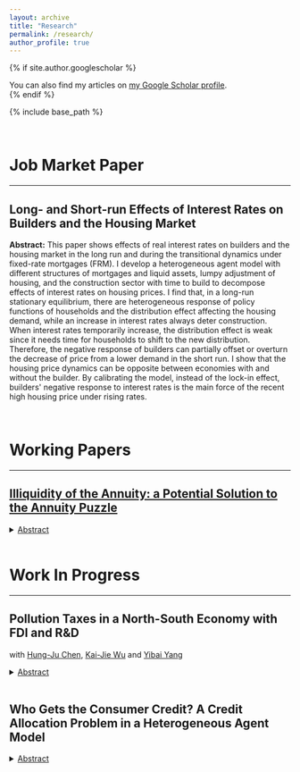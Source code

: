 ```yaml
---
layout: archive
title: "Research"
permalink: /research/
author_profile: true
---
```


{% if site.author.googlescholar %}
  <div class="wordwrap">You can also find my articles on <a href="{{site.author.googlescholar}}">my Google Scholar profile</a>.</div>
{% endif %}

{% include base_path %}

<head>
  <meta charset="UTF-8">
  <title>Katex</title>
  <link rel="stylesheet" href="https://cdn.jsdelivr.net/npm/katex@0.11.1/dist/katex.min.css" integrity="sha384-zB1R0rpPzHqg7Kpt0Aljp8JPLqbXI3bhnPWROx27a9N0Ll6ZP/+DiW/UqRcLbRjq" crossorigin="anonymous">
  <script defer src="https://cdn.jsdelivr.net/npm/katex@0.11.1/dist/katex.min.js" integrity="sha384-y23I5Q6l+B6vatafAwxRu/0oK/79VlbSz7Q9aiSZUvyWYIYsd+qj+o24G5ZU2zJz" crossorigin="anonymous"></script>
  <script defer src="https://cdn.jsdelivr.net/npm/katex@0.11.1/dist/contrib/auto-render.min.js" integrity="sha384-kWPLUVMOks5AQFrykwIup5lo0m3iMkkHrD0uJ4H5cjeGihAutqP0yW0J6dpFiVkI" crossorigin="anonymous" onload="renderMathInElement(document.body);"></script>
</head>



<br>

# Job Market Paper
***

## Long- and Short-run Effects of Interest Rates on Builders and the Housing Market

**Abstract:** 
 This paper shows effects of real interest rates on builders and the housing market in the long run and during the transitional dynamics under fixed-rate mortgages (FRM). I develop a heterogeneous agent model with different structures of mortgages and liquid assets, lumpy adjustment of housing, and the construction sector with time to build to decompose effects of interest rates on housing prices. I find that, in a long-run stationary equilibrium, there are heterogeneous response of policy functions of households and the distribution effect affecting the housing demand, while an increase in interest rates always deter construction. When interest rates temporarily increase, the distribution effect is weak since it needs time for households to shift to the new distribution. Therefore, the negative response of builders can partially offset or  overturn the decrease of price from a lower demand in the short run. I show that the housing price dynamics can be opposite between economies with and without the builder. By calibrating the model, instead of the lock-in effect, builders' negative response to interest rates is the main force of the recent high housing price under rising rates.

<br>

# Working Papers
***

## [Illiquidity of the Annuity: a Potential Solution to the Annuity Puzzle](https://juilinchen.github.io/files/Draft_Annuity_Puzzle.pdf) 

<details>
    <summary><u>Abstract</u></summary>
    <p>Annuity puzzle refers to the inconsistency between theoretical results and empirical data on annuity demand. In this paper, we construct a monetary general equilibrium dynastic model with money and annuities. There are two dimensions of an asset: return and liquidity. The bequest motive is an important factor that lowers liquidity of annuity. When the liquidity of annuities is too low, it would generate a theoretical result in which the annuity accounts for almost zero percent in the retirement wealth. A higher inflation rate reduces the value of money, and a stronger bequest motive reduces the liquidity of the annuity. Consequently, a higher bequest motive and a lower inflation rate reduce the demand for the annuity, which generates the theoretical result being consistent with empirical data.
</p>
</details> <br> 


# Work In Progress
***

## Pollution Taxes in a North-South Economy with FDI and R&D
with [Hung-Ju Chen](https://hjcntu.weebly.com), [Kai-Jie Wu](https://sites.google.com/view/kai-jiewu/) and [Yibai Yang](https://yibaiyang.weebly.com)

<details>
    <summary><u>Abstract</u></summary><p> 
    
</p>
</details> <br> 

## Who Gets the Consumer Credit? A Credit Allocation Problem in a Heterogeneous Agent Model

<details>
    <summary><u>Abstract</u></summary><p> 
    
</p>
</details> <br> 

